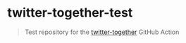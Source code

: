 # twitter-together-test

> Test repository for the [twitter-together](https://github.com/marketplace/actions/twitter-together) GitHub Action
